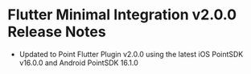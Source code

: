 # Flutter Minimal Integration v2.0.0 Release Notes

- Updated to Point Flutter Plugin v2.0.0 using the latest iOS PointSDK v16.0.0 and Android PointSDK 16.1.0